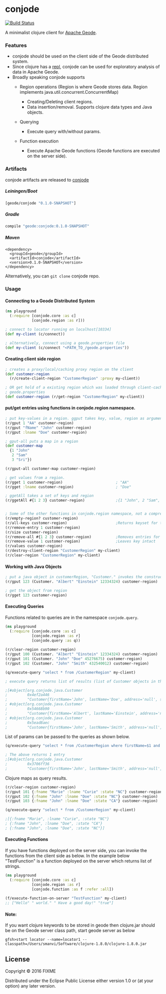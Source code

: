 # conjode

[![Build Status](https://travis-ci.org/srikanthmanvi/conjode.svg?branch=master)](https://travis-ci.org/srikanthmanvi/conjode)

A minimalist clojure client for [Apache Geode](http://geode.apache.org/).

### Features

- conjode should be used on the client side of the Geode distributed system.
- Since clojure has a [repl](https://en.wikipedia.org/wiki/Read%E2%80%93eval%E2%80%93print_loop), conjode can be used for exploratory  analysis of data in Apache Geode. 
- Broadly speaking conjode supports
   - Region operations (Region is where Geode stores data. Region implements java.util.concurrent.ConcurrentMap)
        - Creating/Deleting client regions.
        - Data insertion/removal. Supports clojure data types and Java objects.
        
    - Querying
        - Execute query with/without params.

    - Function execution
        - Execute Apache Geode functions (Geode functions are executed on the server side).
   


### Artifacts

conjode artifacts are released to [conjode](https://clojars.org/geode/conjode)

##### Leiningen/Boot

```clojure
[geode/conjode "0.1.0-SNAPSHOT"]
```
##### Gradle

```gradle
compile "geode:conjode:0.1.0-SNAPSHOT"
```

##### Maven

```maven
<dependency>
  <groupId>geode</groupId>
  <artifactId>conjode</artifactId>
  <version>0.1.0-SNAPSHOT</version>
</dependency>
```

Alternatively, you can `git clone` conjode repo.

### Usage

#### Connecting to a Geode Distributed System

```clojure
(ns playground
  (:require [conjode.core :as c]
            [conjode.region :as r]))

; connect to locator running on localhost[10334]
(def my-client (c/connect))

; alternatively, connect using a geode.properties file
(def my-client (c/connect "<PATH_TO_/geode.properties"))

```

#### Creating client side region

```clojure
; creates a proxy/local/caching proxy region on the client
(def customer-region
  (r/create-client-region "CustomerRegion" :proxy my-client))

; OR get hold of a existing region which was loaded through client-cache.xml via
; geode.properties
(def customer-region (r/get-region "CustomerRegion" my-client))

```

#### put/get entries using functions in conjode.region namespace.

```clojure
; put key-values in a region. ggput takes key, value, region as arguments.
(r/gput 1 "AA" customer-region)
(r/gput "fName" "John" customer-region)
(r/gput :lname "Doe" customer-region)

; gput-all puts a map in a region
(def customer-map
  {1 "John"
   2 "Sam"
   3 "Sri"})

(r/gput-all customer-map customer-region)

; get values from a region.
(r/gget 1 customer-region)                        ; "AA"
(r/gget :lname customer-region)                   ; "Doe"

; ggetAll takes a set of keys and region
(r/ggetAll #{1 2 3} customer-region)              ;{1 "John", 2 "Sam", 3 "Sri"}


; Some of the other functions in conjode.region namespace, not a comprehensive list
(r/empty-region? customer-region)
(r/all-keys customer-region)                      ;Returns keyset for the region
(r/remove-entry 1 customer-region)
(r/size customer-region)
(r/remove-all #{1 2 3} customer-region)           ;Removes entries for the keys
(r/remove-value 1 customer-region)                ;Leaves key intact
(r/values customer-region)
(r/destroy-client-region "CustomerRegion" my-client)
(r/clear-region "CustomerRegion" my-client)

```

#### Working with Java Objects

```clojure
; put a java object in customerRegion, "Customer." invokes the constructor of Customer
(r/gput 123 (Customer. "Albert" "Einstein" 12334324) customer-region)

; get the object from region
(r/gget 123 customer-region)

```

#### Executing Queries

Functions related to queries are in the namespace `conjode.query`.

```clojure
(ns playground
  (:require [conjode.core :as c]
            [conjode.region :as r]
            [conjode.query :as q))
            
(r/clear-region customer-region)
(r/gput 100 (Customer. "Albert" "Einstein" 12334324) customer-region)
(r/gput 101 (Customer. "John" "Doe" 45276675) customer-region)
(r/gput 102 (Customer. "John" "Smith" 432540012) customer-region)

(q/execute-query "select * from /CustomerRegion" my-client)

; execute query returns list of results (list of Customer objects in the above case)

;[#object[org.conjode.java.Customer
;         0x4ef2a446
;         "Customer{firstName='John', lastName='Doe', address='null', state='null', age=0, ssn=45276675}"]
; #object[org.conjode.java.Customer
;         0x54668b90
;         "Customer{firstName='Albert', lastName='Einstein', address='null', state='null', age=0, ssn=12334324}"]
; #object[org.conjode.java.Customer
;         0x5ead8aec
;         "Customer{firstName='John', lastName='Smith', address='null', state='null', age=0, ssn=432540012}"]]

```

List of params can be passed to the queries as shown below.

```clojure
(q/execute-query "select * from /CustomerRegion where firstName=$1 and lastName=$2" ["John" "Smith"] my-client)

; The above returns 1 entry
;[#object[org.conjode.java.Customer
;         0x3706ff36
;         "Customer{firstName='John', lastName='Smith', address='null', state='null', age=0, ssn=432540012}"]]


```

Clojure maps as query results.

```clojure
(r/clear-region customer-region)
(r/gput 101 {:fname "Marie" :lname "Curie" :state "NC"} customer-region)
(r/gput 102 {:fname "John" :lname "Doe" :state "NC"} customer-region)
(r/gput 103 {:fname "John" :lname "Doe" :state "CA"} customer-region)

(q/execute-query "select * from /CustomerRegion" my-client)

;[{:fname "Marie", :lname "Curie", :state "NC"}
; {:fname "John", :lname "Doe", :state "CA"}
; {:fname "John", :lname "Doe", :state "NC"}]
```

#### Executing Functions

If you have functions deployed on the server side, you can invoke the functions from the client side as below.
In the example below "TestFunction" is a function deployed on the server which returns list of strings.
```clojure
(ns playground
  (:require [conjode.core :as c]
            [conjode.region :as r]
            [conjode.function :as f :refer :all])
            
(f/execute-function-on-server "TestFunction" my-client)
;; ["Hello" " world." " Have a good day!" "true"]
```


#### Note: 
If you want clojure keywords to be stored in geode then clojure.jar should be on the Geode server class path, start geode server as below

```shell
gfsh>start locator --name=locator1 --classpath=/Users/smanvi/Software/clojure-1.8.0/clojure-1.8.0.jar
```


## License

Copyright © 2016 FIXME

Distributed under the Eclipse Public License either version 1.0 or (at
your option) any later version.
